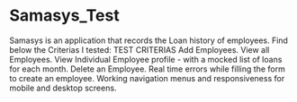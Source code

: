 # Samasys_Test
Samasys is an application that records the Loan history of employees.
Find below the Criterias I tested:
					TEST CRITERIAS
Add Employees. 
View all Employees. 
View Individual Employee profile - with a mocked list of loans for each month. 
Delete an Employee. 
Real time errors while filling the form to create an employee. 
Working navigation menus and responsiveness for mobile and desktop screens.
